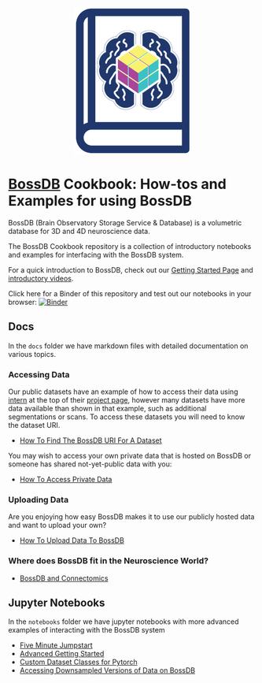 <div align="center">
  <img src="bossdbcookbook.png" height = '300px'>
</div>

# [BossDB](https://bossdb.org/) Cookbook: How-tos and Examples for using BossDB

BossDB (Brain Observatory Storage Service & Database) is a volumetric database for 3D and 4D neuroscience data.

The BossDB Cookbook repository is a collection of introductory notebooks and examples for interfacing with the BossDB system. 

For a quick introduction to BossDB, check out our [Getting Started Page](https://bossdb.org/get-started) and [introductory videos](https://www.youtube.com/channel/UCOKBtUhLgr-AtfGUxA-K6lg/featured).

Click here for a Binder of this repository and test out our notebooks in your browser: [![Binder](https://mybinder.org/badge_logo.svg)](https://mybinder.org/v2/gh/aplbrain/bossdb_cookbook/HEAD?filepath=notebooks%2F)

## Docs
In the `docs` folder we have markdown files with detailed documentation on various topics.

### Accessing Data

Our public datasets have an example of how to access their data using [intern](https://github.com/jhuapl-boss/intern) at the top of their [project page](https://bossdb.org/projects), however many datasets have more data available than shown in that example, such as additional segmentations or scans. To access these datasets you will need to know the dataset URI. 

- [How To Find The BossDB URI For A Dataset](https://github.com/aplbrain/bossdb_cookbook/blob/main/docs/How-To-Find-The-BossDB-URI-For-A-Dataset.md)

You may wish to access your own private data that is hosted on BossDB or someone has shared not-yet-public data with you:
- [How To Access Private Data](https://github.com/aplbrain/bossdb_cookbook/blob/main/docs/BossDB-Set-Up-For-Private-Datasets.md)

### Uploading Data

Are you enjoying how easy BossDB makes it to use our publicly hosted data and want to upload your own? 
- [How To Upload Data To BossDB](https://github.com/aplbrain/bossdb_cookbook/blob/main/docs/How-To-Upload-Data-To-BossDB.md)

### Where does BossDB fit in the Neuroscience World?

- [BossDB and Connectomics](https://github.com/aplbrain/bossdb_cookbook/blob/main/docs/BossDB-And-Connectomics.md)

## Jupyter Notebooks
In the `notebooks` folder we have jupyter notebooks with more advanced examples of interacting with the BossDB system

- [Five Minute Jumpstart](https://github.com/aplbrain/bossdb_cookbook/blob/main/notebooks/Five-Minute-Jumpstart.ipynb)
- [Advanced Getting Started](https://github.com/aplbrain/bossdb_cookbook/blob/main/notebooks/Get-Started-Downloading-Data-with-Intern.ipynb)
- [Custom Dataset Classes for Pytorch](https://github.com/aplbrain/bossdb_cookbook/blob/main/notebooks/BossDB-Dataset-Classes-for-Pytorch-DataLoaders.ipynb)
- [Accessing Downsampled Versions of Data on BossDB](https://github.com/aplbrain/bossdb_cookbook/blob/main/notebooks/Accessing-Lower-Resolution-Versions-Of-Data-From-BossDB.ipynb)